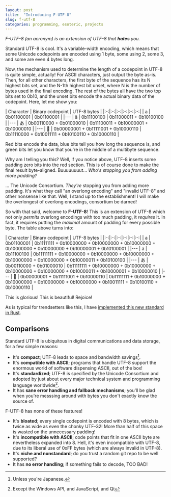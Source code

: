 ```yaml
---
layout: post
title:  "Introducing F-UTF-8"
slug: f-utf-8
categories: programming, esoteric, projects
---
```


*F-UTF-8 (an acronym) is an extension of UTF-8 that **hates** you.*

<!--more-->

Standard UTF-8 is cool. It's a variable-width encoding, which means that some Unicode codepoints 
are encoded using 1 byte, some using 2, some 3, and some are even 4 bytes long. 

Now, the mechanism used to determine the length of a codepoint in UTF-8 is quite simple, actually! 
For ASCII characters, just output the byte as-is. Then, for all other characters, the first byte 
of the sequence has its N highest bits set, and the N-1th highest bit unset, where N is the number
of bytes used in the final encoding. The rest of the bytes all have the two top bits set to 0b10,
and the unset bits encode the actual binary data of the codepoint. Here, let me show you:

| Character | Binary codepoint | UTF-8 bytes |
|:-:|:-:|:-:|:-:|:-:|:-:|
| a | 0b<span class=tomato>01100001</span> | 0b<span class=tomato>01100001</span> |
|---
| ä | 0b<span class=tomato>11100100</span> | 0b<span class=marine>110</span><span class=tomato>00011</span> + 0b<span class=foliage>10</span><span class=tomato>100100</span> | 
|---
| あ | 0b<span class=tomato>00110000</span> + 0b<span class=tomato>01000010</span> | 0b<span class=marine>1110</span><span class=tomato>0011</span> + 0b<span class=foliage>10</span><span class=tomato>000001</span> + 0b<span class=foliage>10</span><span class=tomato>000010</span> |
|---
| 🦆 | 0b<span class=tomato>00000001</span> + 0b<span class=tomato>11111001</span> + 0b<span class=tomato>10000110</span> | 0b<span class=marine>11110</span><span class=tomato>000</span> + 0b<span class=foliage>10</span><span class=tomato>011111</span> + 0b<span class=foliage>10</span><span class=tomato>100110</span> + 0b<span class=foliage>10</span><span class=tomato>000110</span> |

Red bits encode the data, blue bits tell you how long the sequence is, and green bits let you know
that you're in the middle of a multibyte sequence.

Why am I telling you this? Well, if you notice above, UTF-8 inserts some padding zero bits into
the red section. This is of course done to make the final result byte-aligned. Buuuuuuuut... 
*Who's stopping you from adding more padding?*

... The Unicode Consortium. *They're* stopping you from adding more padding. It's what they call
"an overlong encoding" and "invalid UTF-8" and other nonsense like that. Well, I stand up to the
establishment! I will make the overlongest of overlong encodings, consortium be darned!

So with that said, welcome to **F-UTF-8**! This is an extension of UTF-8 which not only *permits*
overlong encodings with too much padding, it *requires* it. In fact, it requires putting the *maximal*
amount of padding for every possible byte. The table above turns into:


| Character | Binary codepoint | UTF-8 bytes |
|:-:|:-:|:-:|:-:|:-:|:-:|
| a | 0b<span class=tomato>01100001</span> | 0b<span class=marine>11111111</span> + 0b<span class=foliage>10</span><span class=tomato>000000</span> + 0b<span class=foliage>10</span><span class=tomato>000000</span> + 0b<span class=foliage>10</span><span class=tomato>000000</span> + 0b<span class=foliage>10</span><span class=tomato>000000</span> + 0b<span class=foliage>10</span><span class=tomato>000000</span> + 0b<span class=foliage>10</span><span class=tomato>000001</span> + 0b<span class=foliage>10</span><span class=tomato>100001</span> |
|---
| ä | 0b<span class=tomato>11100100</span> | 0b<span class=marine>11111111</span> + 0b<span class=foliage>10</span><span class=tomato>000000</span> + 0b<span class=foliage>10</span><span class=tomato>000000</span> + 0b<span class=foliage>10</span><span class=tomato>000000</span> + 0b<span class=foliage>10</span><span class=tomato>000000</span> + 0b<span class=foliage>10</span><span class=tomato>000000</span> + 0b<span class=foliage>10</span><span class=tomato>000011</span> + 0b<span class=foliage>10</span><span class=tomato>100100</span> | 
|---
| あ | 0b<span class=tomato>00110000</span> + 0b<span class=tomato>01000010</span> | 0b<span class=marine>11111111</span> + 0b<span class=foliage>10</span><span class=tomato>000000</span> + 0b<span class=foliage>10</span><span class=tomato>000000</span> + 0b<span class=foliage>10</span><span class=tomato>000000</span> + 0b<span class=foliage>10</span><span class=tomato>000000</span> + 0b<span class=foliage>10</span><span class=tomato>000011</span> + 0b<span class=foliage>10</span><span class=tomato>000001</span> + 0b<span class=foliage>10</span><span class=tomato>000010</span> |
|---
| 🦆 | 0b<span class=tomato>00000001</span> + 0b<span class=tomato>11111001</span> + 0b<span class=tomato>10000110</span> | 0b<span class=marine>11111111</span> + 0b<span class=foliage>10</span><span class=tomato>000000</span> + 0b<span class=foliage>10</span><span class=tomato>000000</span> + 0b<span class=foliage>10</span><span class=tomato>000000</span> + 0b<span class=foliage>10</span><span class=tomato>000000</span> + 0b<span class=foliage>10</span><span class=tomato>011111</span> + 0b<span class=foliage>10</span><span class=tomato>100110</span> + 0b<span class=foliage>10</span><span class=tomato>000110</span> |

This is glorious! This is beautiful! Rejoice!

As is typical for trendsetters like this, I have [implemented this new standard in Rust](https://github.com/RocketRace/F-UTF-8).

## Comparisons

Standard UTF-8 is ubiquitous in digital communications and data storage, for a few simple reasons:
* It's **compact**; UTF-8 leads to space and bandwidth savings[^japanese].
* It's **compatible with ASCII**; programs that handle UTF-8 support the enormous world of software
  dispensing ASCII, out of the box!
* It's **standardized**; UTF-8 is specified by the Unicode Consortium and adopted by just about every
  major technical system and programming language worldwide[^standardized].
* It has **sane error handling and fallback mechanisms**; you'll be glad when you're messsing around 
  with bytes you don't exactly know the source of.

F-UTF-8 has none of these features!
* It's **bloated**; every single codepoint is encoded with 8 bytes, which is twice as wide as 
  even the chonky UTF-32! More than half of this space is wasted on the unnecessary padding!
* It's **incompatible with ASCII**; code points that fit in one ASCII byte are nevertheless expanded 
  into 8. Hell, it's even incompatible with UTF-8, due to its liberal use of 0xFF bytes (which are
  always invalid in UTF-8).
* It's **niche and nonstandard**; do you trust a random git repo to be well supported?
* It has **no error handling**; if something fails to decode, TOO BAD!


[^japanese]: Unless you're Japanese.
[^standardized]: Except the Windows API[^fornow], and JavaScript, and Qt
[^fornow]: [for now](https://learn.microsoft.com/en-us/windows/apps/design/globalizing/use-utf8-code-page).